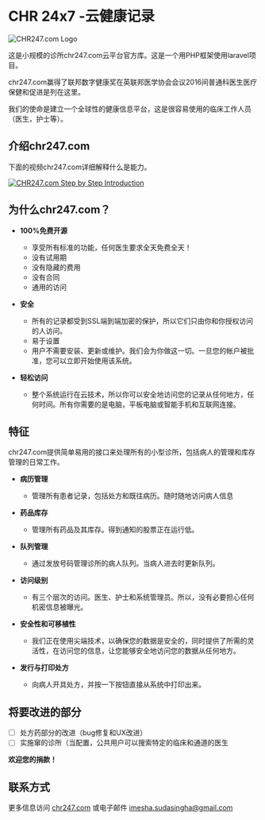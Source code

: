# CHR 24x7 -云健康记录

![CHR247.com Logo](https://chr247.com/logo.png "CHR247.com Logo")

这是小规模的诊所chr247.com云平台官方库。这是一个用PHP框架使用laravel项目。

chr247.com赢得了联邦数字健康奖在英联邦医学协会会议2016间普通科医生医疗保健和促进是列在这里。

我们的使命是建立一个全球性的健康信息平台，这是很容易使用的临床工作人员（医生，护士等）。

## 介绍chr247.com 

下面的视频chr247.com详细解释什么是能力。

[![CHR247.com Step by Step Introduction](http://img.youtube.com/vi/02_pjKzW0cY/0.jpg)](http://www.youtube.com/watch?v=02_pjKzW0cY "CHR247.com Step by Step Introduction")

## 为什么chr247.com？

- **100%免费开源**
  - 享受所有标准的功能，任何医生要求全天免费全天！
  - 没有试用期
  - 没有隐藏的费用
  - 没有合同
  - 通用的访问
 
- **安全**
  - 所有的记录都受到SSL端到端加密的保护，所以它们只由你和你授权访问的人访问。
  - 易于设置
  - 用户不需要安装、更新或维护。我们会为你做这一切。一旦您的帐户被批准，您可以立即开始使用该系统。

- **轻松访问**
  - 整个系统运行在云技术，所以你可以安全地访问您的记录从任何地方，任何时间。所有你需要的是电脑，平板电脑或智能手机和互联网连接。 
  
## 特征
  
  chr247.com提供简单易用的接口来处理所有的小型诊所，包括病人的管理和库存管理的日常工作。
  
- **病历管理**
  - 管理所有患者记录，包括处方和既往病历。随时随地访问病人信息 


- **药品库存**
  - 管理所有药品及其库存。得到通知的股票正在运行低。

- **队列管理**
  - 通过发放号码管理诊所的病人队列。当病人进去时更新队列。

- **访问级别**
  - 有三个层次的访问。医生、护士和系统管理员。所以，没有必要担心任何机密信息被曝光。

- **安全性和可移植性**
  - 我们正在使用尖端技术，以确保您的数据是安全的，同时提供了所需的灵活性，在访问您的信息，让您能够安全地访问您的数据从任何地方。

- **发行与打印处方**
  - 向病人开具处方，并按一下按钮直接从系统中打印出来。

  
## 将要改进的部分

- [ ] 处方药部分的改进（bug修复和UX改进）
- [ ] 实施窜的诊所（当配置，公共用户可以搜索特定的临床和通道的医生

**欢迎您的捐款！**
  
## 联系方式
  更多信息访问 [chr247.com](https://chr247.com/) 或电子邮件 [imesha.sudasingha@gmail.com](mailto:imesha.sudasingha@gmail.com)
